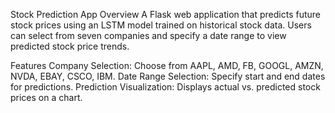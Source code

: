 Stock Prediction App
Overview
A Flask web application that predicts future stock prices using an LSTM model trained on historical stock data. Users can select from seven companies and specify a date range to view predicted stock price trends.

Features
Company Selection: Choose from AAPL, AMD, FB, GOOGL, AMZN, NVDA, EBAY, CSCO, IBM.
Date Range Selection: Specify start and end dates for predictions.
Prediction Visualization: Displays actual vs. predicted stock prices on a chart.
